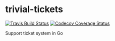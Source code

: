 # trivial-tickets

[![Travis Build Status](https://travis-ci.com/mortenterhart/trivial-tickets.svg?branch=master)](https://travis-ci.com/mortenterhart/trivial-tickets)
[![Codecov Coverage Status](https://codecov.io/gh/mortenterhart/trivial-tickets/branch/master/graph/badge.svg)](https://codecov.io/gh/mortenterhart/trivial-tickets/branch/master)

Support ticket system in Go

